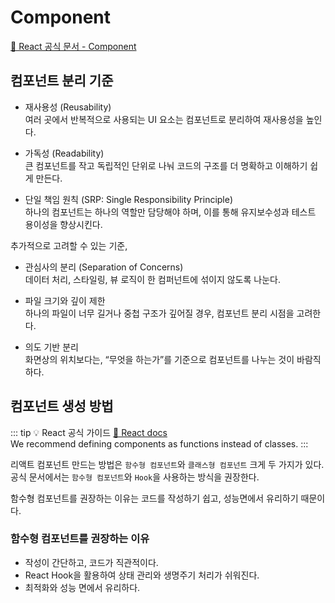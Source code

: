 # Component

[📎 React 공식 문서 - Component](https://react.dev/reference/react/Component)

## 컴포넌트 분리 기준

- 재사용성 (Reusability)  
  여러 곳에서 반복적으로 사용되는 UI 요소는 컴포넌트로 분리하여 재사용성을 높인다.

- 가독성 (Readability)  
  큰 컴포넌트를 작고 독립적인 단위로 나눠 코드의 구조를 더 명확하고 이해하기 쉽게 만든다.

- 단일 책임 원칙 (SRP: Single Responsibility Principle)  
  하나의 컴포넌트는 하나의 역할만 담당해야 하며, 이를 통해 유지보수성과 테스트 용이성을 향상시킨다.

추가적으로 고려할 수 있는 기준,

- 관심사의 분리 (Separation of Concerns)  
  데이터 처리, 스타일링, 뷰 로직이 한 컴퍼넌트에 섞이지 않도록 나눈다.

- 파일 크기와 깊이 제한  
  하나의 파일이 너무 길거나 중첩 구조가 깊어질 경우, 컴포넌트 분리 시점을 고려한다.

- 의도 기반 분리  
  화면상의 위치보다는, “무엇을 하는가”를 기준으로 컴포넌트를 나누는 것이 바람직하다.

## 컴포넌트 생성 방법

::: tip 💡 React 공식 가이드
[📎 React docs](https://react.dev/reference/react/Component)  
We recommend defining components as functions instead of classes.
:::

리액트 컴포넌트 만드는 방법은 `함수형 컴포넌트`와 `클래스형 컴포넌트` 크게 두 가지가 있다.  
공식 문서에서는 `함수형 컴포넌트`와 `Hook`을 사용하는 방식을 권장한다.

함수형 컴포넌트를 권장하는 이유는 코드를 작성하기 쉽고, 성능면에서 유리하기 때문이다.

### 함수형 컴포넌트를 권장하는 이유

- 작성이 간단하고, 코드가 직관적이다.
- React Hook을 활용하여 상태 관리와 생명주기 처리가 쉬워진다.
- 최적화와 성능 면에서 유리하다.
